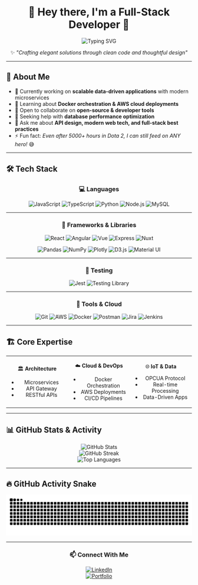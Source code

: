 <div align="center">

# 👋 Hey there, I'm a Full-Stack Developer 🚀

<img src="https://readme-typing-svg.herokuapp.com?font=Fira+Code&weight=500&pause=1000&color=00C2FF&center=true&vCenter=true&width=550&lines=Passionate+Software+Developer;Building+Scalable+Applications;Lifelong+Learner+%26+Tech+Explorer;5000%2B+hours+in+Dota+2+🎮" alt="Typing SVG" />

✨ _"Crafting elegant solutions through clean code and thoughtful design"_

</div>

---

## 🚀 About Me

-   🔭 Currently working on **scalable data-driven applications** with modern microservices
-   🌱 Learning about **Docker orchestration & AWS cloud deployments**
-   👯 Open to collaborate on **open-source & developer tools**
-   🤔 Seeking help with **database performance optimization**
-   💬 Ask me about **API design, modern web tech, and full-stack best practices**
-   ⚡ Fun fact: _Even after 5000+ hours in Dota 2, I can still feed on ANY hero!_ 😅

---

## 🛠️ Tech Stack

<div align="center">

### 💻 Languages

![JavaScript](https://img.shields.io/badge/JavaScript-181717?style=for-the-badge&logo=javascript&logoColor=F7DF1E)
![TypeScript](https://img.shields.io/badge/TypeScript-181717?style=for-the-badge&logo=typescript&logoColor=3178C6)
![Python](https://img.shields.io/badge/Python-181717?style=for-the-badge&logo=python)
![Node.js](https://img.shields.io/badge/Node.js-181717?style=for-the-badge&logo=node.js&logoColor=339933)
![MySQL](https://img.shields.io/badge/MySQL-181717?style=for-the-badge&logo=mysql&logoColor=4479A1)

---

### 🚀 Frameworks & Libraries

![React](https://img.shields.io/badge/React-181717?style=for-the-badge&logo=react&logoColor=61DAFB)
![Angular](https://img.shields.io/badge/Angular-181717?style=for-the-badge&logo=angular&logoColor=DD0031)
![Vue](https://img.shields.io/badge/Vue.js-181717?style=for-the-badge&logo=vue.js&logoColor=4FC08D)
![Express](https://img.shields.io/badge/Express-181717?style=for-the-badge&logo=express&logoColor=white)
![Nuxt](https://img.shields.io/badge/Nuxt-181717?style=for-the-badge&logo=nuxtdotjs&logoColor=00DC82)

![Pandas](https://img.shields.io/badge/Pandas-181717?style=for-the-badge&logo=pandas&logoColor=150458)
![NumPy](https://img.shields.io/badge/NumPy-181717?style=for-the-badge&logo=numpy&logoColor=013243)
![Plotly](https://img.shields.io/badge/Plotly-181717?style=for-the-badge&logo=plotly&logoColor=white)
![D3.js](https://img.shields.io/badge/D3.js-181717?style=for-the-badge&logo=d3.js&logoColor=F9A03C)
![Material UI](https://img.shields.io/badge/MUI-181717?style=for-the-badge&logo=mui&logoColor=007FFF)

---

### 🧪 Testing

![Jest](https://img.shields.io/badge/Jest-181717?style=for-the-badge&logo=jest&logoColor=C21325)
![Testing Library](https://img.shields.io/badge/Testing%20Library-181717?style=for-the-badge&logo=testing-library&logoColor=E33332)

---

### 🔧 Tools & Cloud

![Git](https://img.shields.io/badge/Git-181717?style=for-the-badge&logo=git&logoColor=F05032)
![AWS](https://img.shields.io/badge/AWS-181717?style=for-the-badge&logo=amazon-aws&logoColor=FF9900)
![Docker](https://img.shields.io/badge/Docker-181717?style=for-the-badge&logo=docker&logoColor=2496ED)
![Postman](https://img.shields.io/badge/Postman-181717?style=for-the-badge&logo=postman&logoColor=FF6C37)
![Jira](https://img.shields.io/badge/Jira-181717?style=for-the-badge&logo=jira&logoColor=0052CC)
![Jenkins](https://img.shields.io/badge/Jenkins-181717?style=for-the-badge&logo=jenkins&logoColor=D24939)

</div>

---

## 🏗️ Core Expertise

<table align="center">
<tr>
<td align="center" width="33%">

🏛 **Architecture**

-   Microservices
-   API Gateway
-   RESTful APIs

</td>
<td align="center" width="33%">

☁️ **Cloud & DevOps**

-   Docker Orchestration
-   AWS Deployments
-   CI/CD Pipelines

</td>
<td align="center" width="33%">

🌐 **IoT & Data**

-   OPCUA Protocol
-   Real-time Processing
-   Data-Driven Apps

</td>
</tr>
</table>

---

## 📊 GitHub Stats & Activity

<div align="center">

![GitHub Stats](https://github-readme-stats.vercel.app/api?username=Saurabh-Biware&theme=tokyonight&show_icons=true&include_all_commits=true&count_private=true)  
![GitHub Streak](https://github-readme-streak-stats-eight.vercel.app/?user=Saurabh-Biware&theme=tokyonight)  
![Top Languages](https://github-readme-stats.vercel.app/api/top-langs/?username=Saurabh-Biware&theme=tokyonight&layout=compact)

</div>

---

## 🔥 GitHub Activity Snake

<div align="center">

![Snake animation](https://raw.githubusercontent.com/Saurabh-Biware/Saurabh-Biware/output/github-contribution-grid-snake-dark.svg)

</div>

---

<div align="center">

### 📫 Connect With Me

[![LinkedIn](https://img.shields.io/badge/LinkedIn-181717?style=for-the-badge&logo=linkedin&logoColor=0A66C2)](https://linkedin.com/in/saurabh-biware)  
[![Portfolio](https://img.shields.io/badge/Portfolio-181717?style=for-the-badge&logo=About.me&logoColor=white)](https://saurabhbiware.netlify.app/)

</div>
